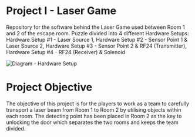 # Project I - Laser Game

Repository for the software behind the Laser Game used between Room 1 and 2 of the escape room. Puzzle divided into 4 different Hardware Setups: 
Hardware Setup #1 - Laser Source 1,
Hardware Setup #2 - Sensor Point 1 & Laser Source 2,
Hardware Setup #3 - Sensor Point 2 & RF24 (Transmitter),
Hardware Setup #4 - RF24 (Receiver) & Solenoid

![Diagram - Hardware Setup](https://user-images.githubusercontent.com/28048266/56204379-de654980-6079-11e9-8440-cfc94b6a8692.jpg)


# Project Objective
The objective of this project is for the players to work as a team to carefully transport a laser beam from Room 1 to Room 2 by utilising objects within each room. The detecting point has been placed in Room 2 as the key to unlocking the door which separates the two rooms and keeps the team divided.
